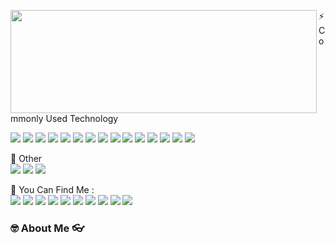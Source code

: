 <p>
  <img align="left" width="490" height="165" src="https://github-readme-stats.vercel.app/api?username=rezaldyabidin266&show_icons=true&hide_border=false&line_height=20&title_color=f69673&icon_color=1b93c9&show_owner=true"/>
   ⚡ Commonly Used Technology
    <p>
       <img src="https://img.shields.io/static/v1?style=for-the-badge&message=.NET&color=512BD4&logo=.NET&logoColor=FFFFFF&label="/>
         <img src="https://img.shields.io/static/v1?style=for-the-badge&message=Blazor&color=512BD4&logo=Blazor&logoColor=FFFFFF&label="/>
               <img src="https://img.shields.io/static/v1?style=for-the-badge&message=C+Sharp&color=239120&logo=C+Sharp&logoColor=FFFFFF&label="/>
                  <img src="https://img.shields.io/static/v1?style=for-the-badge&message=HTML5&color=E34F26&logo=HTML5&logoColor=FFFFFF&label="/>
            <img src="https://img.shields.io/static/v1?style=for-the-badge&message=Node.js&color=339933&logo=Node.js&logoColor=FFFFFF&label="/>
          <img src="https://img.shields.io/static/v1?style=for-the-badge&message=TypeScript&color=3178C6&logo=TypeScript&logoColor=FFFFFF&label="/>
      <img src="https://img.shields.io/static/v1?style=for-the-badge&message=Git&color=F05032&logo=Git&logoColor=FFFFFF&label="/>
            <img src="https://img.shields.io/static/v1?style=for-the-badge&message=CSS3&color=1572B6&logo=CSS3&logoColor=FFFFFF&label="/>
         <img src="https://img.shields.io/static/v1?style=for-the-badge&message=JavaScript&color=222222&logo=JavaScript&logoColor=F7DF1E&label="/>
          <img src="https://img.shields.io/static/v1?style=for-the-badge&message=Angular&color=DD0031&logo=Angular&logoColor=FFFFFF&label="/>
         <img src="https://img.shields.io/static/v1?style=for-the-badge&message=NuGet&color=004880&logo=NuGet&logoColor=FFFFFF&label="/>
      <img src="https://img.shields.io/static/v1?style=for-the-badge&message=npm&color=CB3837&logo=npm&logoColor=FFFFFF&label="/>
      <img src="https://img.shields.io/static/v1?style=for-the-badge&message=Bootstrap&color=7952B3&logo=Bootstrap&logoColor=FFFFFF&label="/>
        <img src="https://img.shields.io/static/v1?style=for-the-badge&message=DevExpress&color=FF7200&logo=DevExpress&logoColor=FFFFFF&label="/>
      <img src="https://img.shields.io/static/v1?style=for-the-badge&message=Swiper&color=6332F6&logo=Swiper&logoColor=FFFFFF&label=" />
    </p>
</p>

<p> 
  🍢 Other <br/>
    <img src="https://img.shields.io/static/v1?style=for-the-badge&message=Adobe+Photoshop&color=31A8FF&logo=Adobe+Photoshop&logoColor=FFFFFF&label=">
      <img src="https://img.shields.io/static/v1?style=for-the-badge&message=Canva&color=222222&logo=Canva&logoColor=00C4CC&label=">
    <img src="https://img.shields.io/static/v1?style=for-the-badge&message=Figma&color=F24E1E&logo=Figma&logoColor=FFFFFF&label=" />
</p>

<p>
  📣 You Can Find Me :<br/>
  <a href="mailto:contact@daniels-roth-stan.fr?subject=[GitHub]%20🔥%20Prise%20de%20contact&body=Bonjour%20Stan%2C%0A%0AJe%20viens%20vers%20toi%20aujourd%27hui%20apr%C3%A8s%20avoir%20vu%20ton%20profil%20GitHub%20pour%20..."><img src="https://img.shields.io/badge/e‑mail-D14836.svg?style=for-the-badge&logo=GMail&logoColor=white"/></a>
  <a href="https://instagram.com/mrstandu33"><img src="https://img.shields.io/badge/instagram-E4405F.svg?style=for-the-badge&logo=instagram&logoColor=white"/></a>
  <a href="https://twitch.tv/mrstandu33"><img src="https://img.shields.io/badge/twitch-9146FF.svg?style=for-the-badge&logo=twitch&logoColor=white"/></a>
  <a href="https://linkedin.com/in/stan-daniels-roth-278478127"><img src="https://img.shields.io/badge/linkedin-0077B5.svg?style=for-the-badge&logo=linkedin&logoColor=white"/></a>
  <a href="https://twitter.com/mrstandu33"><img src="https://img.shields.io/badge/twitter-1DA1F2.svg?style=for-the-badge&logo=twitter&logoColor=white"/></a>
  <a href=""><img src="https://img.shields.io/static/v1?style=for-the-badge&message=Blogger&color=FF5722&logo=Blogger&logoColor=FFFFFF&label="/></a>
  <a href=""><img src="https://img.shields.io/static/v1?style=for-the-badge&message=GitHub&color=181717&logo=GitHub&logoColor=FFFFFF&label="/></a>
  <a href=""><img src="https://img.shields.io/static/v1?style=for-the-badge&message=LinkedIn&color=0A66C2&logo=LinkedIn&logoColor=FFFFFF&label="/></a>
  <a href=""><img src="https://img.shields.io/static/v1?style=for-the-badge&message=Linktree&color=222222&logo=Linktree&logoColor=39E09B&label="/></a>
  <a href=""><img src="https://img.shields.io/static/v1?style=for-the-badge&message=YouTube&color=FF0000&logo=YouTube&logoColor=FFFFFF&label="/></a>
</p>

<h3>🤓 About Me 👓</h3>
